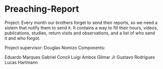 # Preaching-Report
Project: Every month our brothers forget to send their reports, so we need a sistem that notify them to send it. It contains a way to fill their hours, videos, publications, studies, return visits and observations, and a list of who send it and who forgot.

Project supervisor: Douglas Nomizo
Components:

Eduardo Marques 
Gabriel Concli
Luigi Ambos
Gilmar Jr 
Gustavo Rodrigues
Lucas Hartmann
